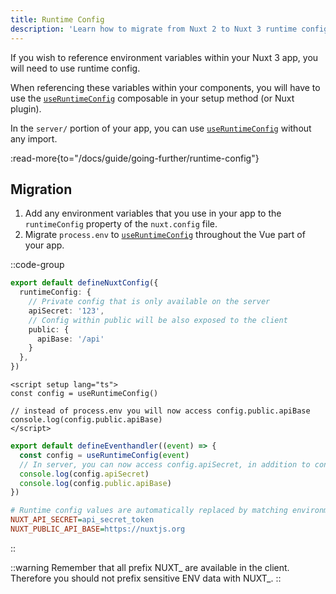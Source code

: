```yaml
---
title: Runtime Config
description: 'Learn how to migrate from Nuxt 2 to Nuxt 3 runtime config.'
---
```


If you wish to reference environment variables within your Nuxt 3 app, you will need to use runtime config.

When referencing these variables within your components, you will have to use the [`useRuntimeConfig`](/docs/api/composables/use-runtime-config) composable in your setup method (or Nuxt plugin).

In the `server/` portion of your app, you can use [`useRuntimeConfig`](/docs/api/composables/use-runtime-config) without any import.

:read-more{to="/docs/guide/going-further/runtime-config"}

## Migration

1. Add any environment variables that you use in your app to the `runtimeConfig` property of the `nuxt.config` file.
2. Migrate `process.env` to [`useRuntimeConfig`](/docs/api/composables/use-runtime-config) throughout the Vue part of your app.

::code-group

```ts [nuxt.config.ts]
export default defineNuxtConfig({
  runtimeConfig: {
    // Private config that is only available on the server
    apiSecret: '123',
    // Config within public will be also exposed to the client
    public: {
      apiBase: '/api'
    }
  },
})
```

```vue [pages/index.vue]
<script setup lang="ts">
const config = useRuntimeConfig()

// instead of process.env you will now access config.public.apiBase
console.log(config.public.apiBase)
</script>
```

```ts [server/api/hello.ts]
export default defineEventhandler((event) => {
  const config = useRuntimeConfig(event)
  // In server, you can now access config.apiSecret, in addition to config.public
  console.log(config.apiSecret)
  console.log(config.public.apiBase)
})
```

```ini [.env]
# Runtime config values are automatically replaced by matching environment variables at runtime
NUXT_API_SECRET=api_secret_token
NUXT_PUBLIC_API_BASE=https://nuxtjs.org
```

::

::warning
Remember that all prefix NUXT_ are available in the client. Therefore you should not prefix sensitive ENV data with NUXT_.
::
